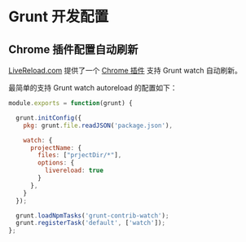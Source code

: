 # Grunt 开发配置

## Chrome 插件配置自动刷新

[LiveReload.com](http://livereload.com/) 提供了一个 [Chrome 插件](https://chrome.google.com/webstore/detail/jnihajbhpnppcggbcgedagnkighmdlei)
支持 Grunt watch 自动刷新。

最简单的支持 Grunt watch autoreload 的配置如下：

```javascript
module.exports = function(grunt) {

  grunt.initConfig({
    pkg: grunt.file.readJSON('package.json'),

    watch: {
      projectName: {
        files: ["prjectDir/*"],
        options: {
          livereload: true
        }
      },
    }
  });

  grunt.loadNpmTasks('grunt-contrib-watch');
  grunt.registerTask('default', ['watch']);
};
```

